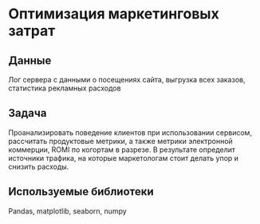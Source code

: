 # Оптимизация маркетинговых затрат
## Данные
Лог сервера с данными о посещениях сайта, выгрузка всех заказов, статистика рекламных расходов
## Задача
Проанализировать поведение клиентов при использовании сервисом, рассчитать продуктовые метрики, а также метрики электронной коммерции, ROMI по когортам в разрезе. В результате определит источники трафика, на которые маркетологам стоит делать упор и снизить расходы.
## Используемые библиотеки
Pandas, matplotlib, seaborn, numpy
